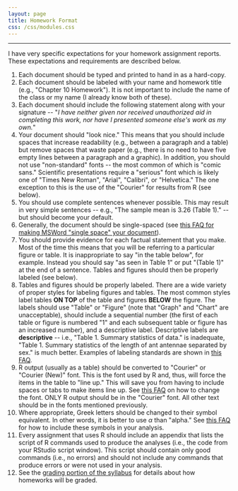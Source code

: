 ```yaml
---
layout: page
title: Homework Format
css: /css/modules.css
---
```


----

I have very specific expectations for your homework assignment reports.  These expectations and requirements are described below.

1. Each document should be typed and printed to hand in as a hard-copy.
1. Each document should be labeled with your name and homework title (e.g., "Chapter 10 Homework").  It is not important to include the name of the class or my name (I already know both of these).
1. Each document should include the following statement along with your signature -- "*I have neither given nor received unauthorized aid in completing this work, nor have I presented someone else's work as my own.*"
1. Your document should "look nice."  This means that you should include spaces that increase readability (e.g., between a paragraph and a table) but remove spaces that waste paper (e.g., there is no need to have five empty lines between a paragraph and a graphic).  In addition, you should not use "non-standard" fonts -- the most common of which is "comic sans."  Scientific presentations require a "serious" font which is likely one of "Times New Roman", "Arial", "Calibri", or "Helvetica."  The one exception to this is the use of the "Courier" for results from R (see below).
1. You should use complete sentences whenever possible.  This may result in very simple sentences -- e.g., "The sample mean is 3.26 (Table 1)." -- but should become your default.
1. Generally, the document should be single-spaced (see [this FAQ for making MSWord "single space" your document]()).
1. You should provide evidence for each factual statement that you make.  Most of the time this means that you will be referring to a particular figure or table.  It is inappropriate to say "in the table below", for example.  Instead you should say "as seen in Table 1" or put "(Table 1)" at the end of a sentence.  Tables and figures should then be properly labeled (see below).
1. Tables and figures should be properly labeled.  There are a wide variety of proper styles for labeling figures and tables.  The most common styles label tables **ON TOP** of the table and figures **BELOW** the figure.  The labels should use "Table" or "Figure" (note that "Graph" and "Chart" are unacceptable), should include a sequential number (the first of each table or figure is numbered "1" and each subsequent table or figure has an increased number), and a descriptive label.  Descriptive labels are **descriptive** -- i.e., "Table 1.  Summary statistics of data." is inadequate, "Table 1.  Summary statistics of the length of ant antennae separated by sex." is much better.  Examples of labeling standards are shown in [this FAQ]().
1. R output (usually as a table) should be converted to "Courier" or "Courier (New)" font.  This is the font used by R and, thus, will force the items in the table to "line up." This will save you from having to include spaces or tabs to make items line up.  See [this FAQ]() on how to change the font.  ONLY R output should be in the "Courier" font.  All other text should be in the fonts mentioned previously.
1. Where appropriate, Greek letters should be changed to their symbol equivalent.  In other words, it is better to use $\alpha$ than "alpha."  See [this FAQ]() for how to include these symbols in your analysis.
1. Every assignment that uses R should include an appendix that lists the script of R commands used to produce the analyses (i.e., the code from your RStudio script window).  This script should contain only good commands (i.e., no errors) and should not include any commands that produce errors or were not used in your analysis.
1. See the [grading portion of the syllabus](Syllabus_Current#homework) for details about how homeworks will be graded.
